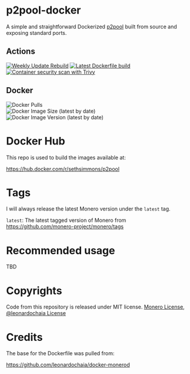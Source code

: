 # p2pool-docker
A simple and straightforward Dockerized [p2pool](https://github.com/SChernykh/p2pool) built from source and exposing standard ports.

## Actions

[![Weekly Update Rebuild](https://github.com/sethsimmons/p2pool-docker//actions/workflows/update-base-image.yml/badge.svg)](https://github.com/sethsimmons/p2pool-docker/actions/workflows/update-base-image.yml) 
[![Latest Dockerfile build](https://github.com/sethsimmons/p2pool-docker//actions/workflows/update-image-on-push.yml/badge.svg)](https://github.com/sethsimmons/p2pool-docker/actions/workflows/update-image-on-push.yml)  
[![Container security scan with Trivy](https://github.com/sethsimmons/p2pool-docker//actions/workflows/trivy-analysis.yml/badge.svg)](https://github.com/sethsimmons/p2pool-docker/actions/workflows/trivy-analysis.yml)

## Docker

![Docker Pulls](https://img.shields.io/docker/pulls/sethsimmons/p2pool)  
![Docker Image Size (latest by date)](https://img.shields.io/docker/image-size/sethsimmons/p2pool)  
![Docker Image Version (latest by date)](https://img.shields.io/docker/v/sethsimmons/p2pool)  

# Docker Hub
This repo is used to build the images available at:

https://hub.docker.com/r/sethsimmons/p2pool

# Tags
I will always release the latest Monero version under the `latest` tag.

`latest`: The latest tagged version of Monero from https://github.com/monero-project/monero/tags  

# Recommended usage

TBD

# Copyrights

Code from this repository is released under MIT license. [Monero License](https://github.com/monero-project/monero/blob/master/LICENSE), [@leonardochaia License](https://github.com/leonardochaia/docker-monerod/blob/master/LICENSE)

# Credits
The base for the Dockerfile was pulled from:

https://github.com/leonardochaia/docker-monerod
